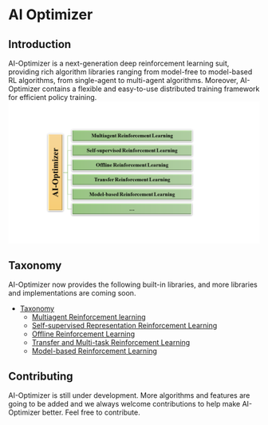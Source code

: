 
# AI Optimizer

## Introduction
AI-Optimizer is a next-generation deep reinforcement learning suit, providing rich algorithm libraries ranging from model-free to model-based RL algorithms, from single-agent to multi-agent algorithms. Moreover, AI-Optimizer contains a flexible and easy-to-use distributed training framework for efficient policy training.
![](./images/AI_Optimizer_overview.png)

## Taxonomy
AI-Optimizer now provides the following built-in libraries, and more libraries and implementations are coming soon.
* [Taxonomy](./libraries)
  * [Multiagent Reinforcement learning](./libraries/MARL.md)
  * [Self-supervised Representation Reinforcement Learning](./libraries/SSRL.md)
  * [Offline Reinforcement Learning](./libraries/Offline_RL.md)
  * [Transfer and Multi-task Reinforcement Learning](./libraries/Transfer_RL.md)
  * [Model-based Reinforcement Learning](./libraries/MBRL.md)




##  Contributing
AI-Optimizer is still under development. More algorithms and features are going to be added and we always welcome contributions to help make AI-Optimizer better. Feel free to contribute.



